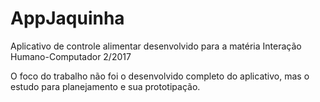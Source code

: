 # AppJaquinha
Aplicativo de controle alimentar desenvolvido para a matéria Interação Humano-Computador 2/2017

O foco do trabalho não foi o desenvolvido completo do aplicativo, mas o estudo para planejamento e sua prototipação.
